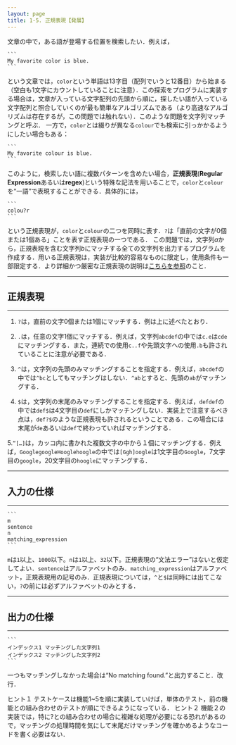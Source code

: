 ```yaml
---
layout: page
title: 1-5. 正規表現【発展】
---
```


文章の中で，ある語が登場する位置を検索したい．例えば，

    ```
    My favorite color is blue.
    ```

という文章では，`color`という単語は13字目（配列でいうと12番目）から始まる（空白も1文字にカウントしていることに注意）．この探索をプログラムに実装する場合は，文章が入っている文字配列の先頭から順に，探したい語が入っている文字配列と照合していくのが最も簡単なアルゴリズムである（より高速なアルゴリズムは存在するが，この問題では触れない）．このような問題を文字列マッチングと呼ぶ．
一方で，`color`とは綴りが異なる`colour`でも検索に引っかかるようにしたい場合もある：

    ```
    My favorite colour is blue.
    ```

このように，検索したい語に複数パターンを含めたい場合，**正規表現**(**Regular Expression**あるいは**regex**)という特殊な記法を用いることで，`color`と`colour`を“一語”で表現することができる．具体的には，

    ```
    colou?r
    ```
    
という正規表現が，`color`と`colour`の二つを同時に表す．`?`は「直前の文字が0個または1個ある」ことを表す正規表現の一つである．
この問題では，文字列$a$から，正規表現を含む文字列$b$にマッチする全ての文字列を出力するプログラムを作成する．用いる正規表現は，実装が比較的容易なものに限定し，使用条件も一部限定する．より詳細かつ厳密な正規表現の説明は[こちらを参照](https://ja.wikipedia.org/wiki/%E6%AD%A3%E8%A6%8F%E8%A1%A8%E7%8F%BE)のこと．

---
## 正規表現
---
1. `?`は，直前の文字0個または1個にマッチする．例は上に述べたとおり．

2. `.`は，任意の文字1個にマッチする．例えば，文字列`abcdef`の中では`c.e`は`cde`にマッチングする．また，連続での使用`c..f`や先頭文字への使用`.b`も許されていることに注意が必要である．

3. `^`は，文字列の先頭のみマッチングすることを指定する．例えば，`abcdef`の中では`^bc`としてもマッチングはしない．`^ab`とすると、先頭の`ab`がマッチングする．

4. `$`は，文字列の末尾のみマッチングすることを指定する．例えば，`defdef`の中では`def$`は4文字目の`def`にしかマッチングしない．実装上で注意するべき点は，`def?$`のような正規表現も許されるということである．この場合には末尾が`de`あるいは`def`で終わっていればマッチングする．

5.`“[…]`は，カッコ内に書かれた複数文字の中から１個にマッチングする．例えば，`GooglegoogleHooglehoogle`の中では`[Ggh]oogle`は1文字目の`Google`，7文字目の`google`，20文字目の`hoogle`にマッチングする．

---
## 入力の仕様
---

    ```
    m
    sentence
    n
    matching_expression
    ```
    
`m`は`1`以上、`1000`以下。`n`は`1`以上、`32`以下。正規表現の“文法エラー”はないと仮定してよい．`sentence`はアルファベットのみ．`matching_expression`はアルファベット，正規表現用の記号のみ．正規表現については，`^`と`$`は同時には出てこない，`?`の前には必ずアルファベットのみとする．

---
## 出力の仕様
---

    ```
    インデックス1 マッチングした文字列1
    インデックス2 マッチングした文字列2
    ```

一つもマッチングしなかった場合は“No matching found.”と出力すること．改行．

ヒント１
テストケースは機能1~5を順に実装していけば，単体のテスト，前の機能との組み合わせのテストが順にできるようになっている．
ヒント２
機能２の実装では，特に?との組み合わせの場合に複雑な処理が必要になる恐れがあるので，マッチングの処理時間を気にして末尾だけマッチングを確かめるようなコードを書く必要はない．
